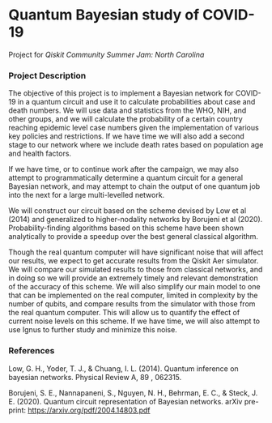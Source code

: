 # Quantum Bayesian study of COVID-19

Project for *Qiskit Community Summer Jam: North Carolina*

### Project Description
The objective of this project is to implement a Bayesian network for COVID-19 in a quantum circuit and use it to calculate probabilities about case and death numbers. We will use data and statistics from the WHO, NIH, and other groups, and we will calculate the probability of a certain country reaching epidemic level case numbers given the implementation of various key policies and restrictions. If we have time we will also add a second stage to our network where we include death rates based on population age and health factors.

If we have time, or to continue work after the campaign, we may also attempt to programmatically determine a quantum circuit for a general Bayesian network, and may attempt to chain the output of one quantum job into the next for a large multi-levelled network.

We will construct our circuit based on the scheme devised by Low et al (2014) and generalized to higher-nodality networks by Borujeni et al (2020). Probability-finding algorithms based on this scheme have been shown analytically to provide a speedup over the best general classical algorithm.

Though the real quantum computer will have significant noise that will affect our results, we expect to get accurate results from the Qiskit Aer simulator. We will compare our simulated results to those from classical networks, and in doing so we will provide an extremely timely and relevant demonstration of the accuracy of this scheme. We will also simplify our main model to one that can be implemented on the real computer, limited in complexity by the number of qubits, and compare results from the simulator with those from the real quantum computer. This will allow us to quantify the effect of current noise levels on this scheme. If we have time, we will also attempt to use Ignus to further study and minimize this noise.

### References
Low, G. H., Yoder, T. J., & Chuang, I. L. (2014). Quantum inference on bayesian networks. Physical Review A, 89 , 062315.

Borujeni, S. E., Nannapaneni, S., Nguyen, N. H., Behrman, E. C., & Steck, J. E. (2020). Quantum circuit representation of Bayesian networks. arXiv pre-print: https://arxiv.org/pdf/2004.14803.pdf
